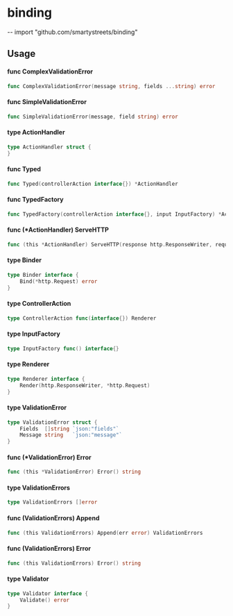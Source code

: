 # binding
--
    import "github.com/smartystreets/binding"


## Usage

#### func  ComplexValidationError

```go
func ComplexValidationError(message string, fields ...string) error
```

#### func  SimpleValidationError

```go
func SimpleValidationError(message, field string) error
```

#### type ActionHandler

```go
type ActionHandler struct {
}
```


#### func  Typed

```go
func Typed(controllerAction interface{}) *ActionHandler
```

#### func  TypedFactory

```go
func TypedFactory(controllerAction interface{}, input InputFactory) *ActionHandler
```

#### func (*ActionHandler) ServeHTTP

```go
func (this *ActionHandler) ServeHTTP(response http.ResponseWriter, request *http.Request)
```

#### type Binder

```go
type Binder interface {
	Bind(*http.Request) error
}
```


#### type ControllerAction

```go
type ControllerAction func(interface{}) Renderer
```


#### type InputFactory

```go
type InputFactory func() interface{}
```


#### type Renderer

```go
type Renderer interface {
	Render(http.ResponseWriter, *http.Request)
}
```


#### type ValidationError

```go
type ValidationError struct {
	Fields  []string `json:"fields"`
	Message string   `json:"message"`
}
```


#### func (*ValidationError) Error

```go
func (this *ValidationError) Error() string
```

#### type ValidationErrors

```go
type ValidationErrors []error
```


#### func (ValidationErrors) Append

```go
func (this ValidationErrors) Append(err error) ValidationErrors
```

#### func (ValidationErrors) Error

```go
func (this ValidationErrors) Error() string
```

#### type Validator

```go
type Validator interface {
	Validate() error
}
```
